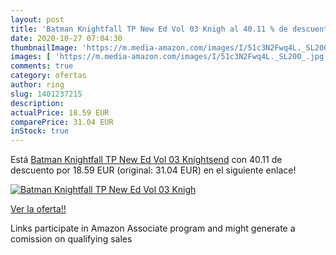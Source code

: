 ```yaml
---
layout: post
title: 'Batman Knightfall TP New Ed Vol 03 Knigh al 40.11 % de descuento'
date: 2020-10-27 07:04:30
thumbnailImage: 'https://m.media-amazon.com/images/I/51c3N2Fwq4L._SL200_.jpg'
images: [ 'https://m.media-amazon.com/images/I/51c3N2Fwq4L._SL200_.jpg' ]
comments: true
category: ofertas
author: ring
slug: 1401237215
description:
actualPrice: 18.59 EUR
comparePrice: 31.04 EUR
inStock: true
---
```


Está [Batman Knightfall TP New Ed Vol 03 Knightsend](https://www.amazon.es/dp/1401237215/?tag=tolees-21) con 40.11 de descuento por 18.59 EUR (original: 31.04 EUR) en el siguiente enlace!

[![Batman Knightfall TP New Ed Vol 03 Knigh](https://m.media-amazon.com/images/I/51c3N2Fwq4L._SL200_.jpg)](https://www.amazon.es/dp/1401237215/?tag=tolees-21)

[Ver la oferta!!](https://www.amazon.es/dp/1401237215/?tag=tolees-21)

Links participate in Amazon Associate program and might generate a comission on qualifying sales



